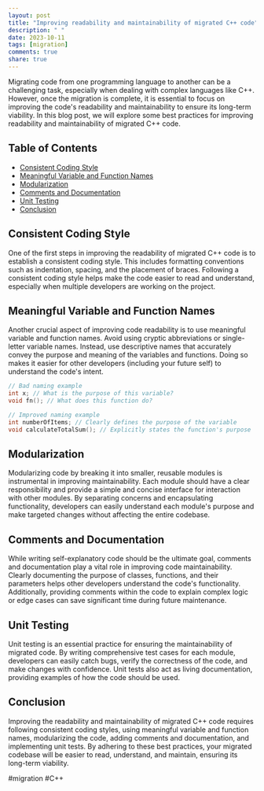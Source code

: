 ```yaml
---
layout: post
title: "Improving readability and maintainability of migrated C++ code"
description: " "
date: 2023-10-11
tags: [migration]
comments: true
share: true
---
```


Migrating code from one programming language to another can be a challenging task, especially when dealing with complex languages like C++. However, once the migration is complete, it is essential to focus on improving the code's readability and maintainability to ensure its long-term viability. In this blog post, we will explore some best practices for improving readability and maintainability of migrated C++ code.

## Table of Contents
- [Consistent Coding Style](#consistent-coding-style)
- [Meaningful Variable and Function Names](#meaningful-variable-and-function-names)
- [Modularization](#modularization)
- [Comments and Documentation](#comments-and-documentation)
- [Unit Testing](#unit-testing)
- [Conclusion](#conclusion)

## Consistent Coding Style
One of the first steps in improving the readability of migrated C++ code is to establish a consistent coding style. This includes formatting conventions such as indentation, spacing, and the placement of braces. Following a consistent coding style helps make the code easier to read and understand, especially when multiple developers are working on the project.

## Meaningful Variable and Function Names
Another crucial aspect of improving code readability is to use meaningful variable and function names. Avoid using cryptic abbreviations or single-letter variable names. Instead, use descriptive names that accurately convey the purpose and meaning of the variables and functions. Doing so makes it easier for other developers (including your future self) to understand the code's intent.

```cpp
// Bad naming example
int x; // What is the purpose of this variable?
void fn(); // What does this function do?

// Improved naming example
int numberOfItems; // Clearly defines the purpose of the variable
void calculateTotalSum(); // Explicitly states the function's purpose
```

## Modularization
Modularizing code by breaking it into smaller, reusable modules is instrumental in improving maintainability. Each module should have a clear responsibility and provide a simple and concise interface for interaction with other modules. By separating concerns and encapsulating functionality, developers can easily understand each module's purpose and make targeted changes without affecting the entire codebase.

## Comments and Documentation
While writing self-explanatory code should be the ultimate goal, comments and documentation play a vital role in improving code maintainability. Clearly documenting the purpose of classes, functions, and their parameters helps other developers understand the code's functionality. Additionally, providing comments within the code to explain complex logic or edge cases can save significant time during future maintenance.

## Unit Testing
Unit testing is an essential practice for ensuring the maintainability of migrated code. By writing comprehensive test cases for each module, developers can easily catch bugs, verify the correctness of the code, and make changes with confidence. Unit tests also act as living documentation, providing examples of how the code should be used.

## Conclusion
Improving the readability and maintainability of migrated C++ code requires following consistent coding styles, using meaningful variable and function names, modularizing the code, adding comments and documentation, and implementing unit tests. By adhering to these best practices, your migrated codebase will be easier to read, understand, and maintain, ensuring its long-term viability.

\#migration #C++